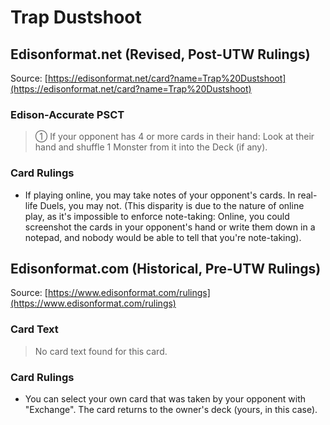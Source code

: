 # Trap Dustshoot

## Edisonformat.net (Revised, Post-UTW Rulings)

Source: [https://edisonformat.net/card?name=Trap%20Dustshoot](https://edisonformat.net/card?name=Trap%20Dustshoot)

### Edison-Accurate PSCT

> ① If your opponent has 4 or more cards in their hand: Look at their hand and shuffle 1 Monster from it into the Deck (if any).

### Card Rulings

*   If playing online, you may take notes of your opponent's cards. In real-life Duels, you may not.
(This disparity is due to the nature of online play, as it's impossible to enforce note-taking:
Online, you could screenshot the cards in your opponent's hand or write them down in a notepad,
and nobody would be able to tell that you're note-taking).


## Edisonformat.com (Historical, Pre-UTW Rulings)

Source: [https://www.edisonformat.com/rulings](https://www.edisonformat.com/rulings)

### Card Text

> No card text found for this card.

### Card Rulings

*   You can select your own card that was taken by your opponent with "Exchange". The card returns to the owner's deck (yours, in this case).


